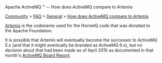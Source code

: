 Apache ActiveMQ ™ -- How does ActiveMQ compare to Artemis 

[Community](community.html) > [FAQ](faq.html) > [General](general.html) > [How does ActiveMQ compare to Artemis](how-does-activemq-compare-to-artemis.html)


[Artemis](https://activemq.apache.org/artemis/) is the codename used for the HornetQ code that was donated to the Apache Foundation.

It is possible that Artemis will eventually become the successor to ActiveMQ 5.x (and that it might eventually be branded as ActiveMQ 6.x), but no decision about that had been made as of April 2015 as documented in that month's [ActiveMQ Board Report](http://activemq.apache.org/apache-activemq-board-report-201504-april.html).

